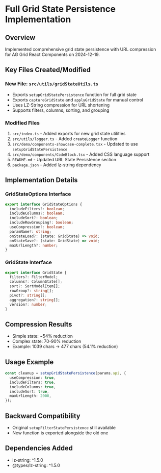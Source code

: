 # Full Grid State Persistence Implementation

## Overview

Implemented comprehensive grid state persistence with URL compression for AG Grid React Components on 2024-12-19.

## Key Files Created/Modified

### New File: `src/utils/gridStateUtils.ts`

- Exports `setupGridStatePersistence` function for full grid state
- Exports `captureGridState` and `applyGridState` for manual control
- Uses LZ-String compression for URL shortening
- Supports filters, columns, sorting, and grouping

### Modified Files

1. `src/index.ts` - Added exports for new grid state utilities
2. `src/utils/logger.ts` - Added `createLogger` function
3. `src/demo/components-showcase-complete.tsx` - Updated to use `setupGridStatePersistence`
4. `src/demo/components/CodeBlock.tsx` - Added CSS language support
5. `README.md` - Updated URL State Persistence section
6. `package.json` - Added lz-string dependency

## Implementation Details

### GridStateOptions Interface

```typescript
export interface GridStateOptions {
  includeFilters?: boolean;
  includeColumns?: boolean;
  includeSort?: boolean;
  includeRowGrouping?: boolean;
  useCompression?: boolean;
  paramName?: string;
  onStateLoad?: (state: GridState) => void;
  onStateSave?: (state: GridState) => void;
  maxUrlLength?: number;
}
```

### GridState Interface

```typescript
export interface GridState {
  filters?: FilterModel;
  columns?: ColumnState[];
  sort?: SortModelItem[];
  rowGroup?: string[];
  pivot?: string[];
  aggregation?: string[];
  version?: number;
}
```

## Compression Results

- Simple state: ~54% reduction
- Complex state: 70-90% reduction
- Example: 1039 chars → 477 chars (54.1% reduction)

## Usage Example

```typescript
const cleanup = setupGridStatePersistence(params.api, {
  useCompression: true,
  includeFilters: true,
  includeColumns: true,
  includeSort: true,
  maxUrlLength: 2000,
});
```

## Backward Compatibility

- Original `setupFilterStatePersistence` still available
- New function is exported alongside the old one

## Dependencies Added

- lz-string: ^1.5.0
- @types/lz-string: ^1.5.0
